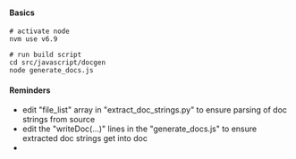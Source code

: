 #### Basics

```
# activate node
nvm use v6.9

# run build script
cd src/javascript/docgen
node generate_docs.js
```

#### Reminders

* edit "file_list" array in "extract_doc_strings.py" to ensure parsing of doc strings from source
* edit the "writeDoc(...)" lines in the "generate_docs.js" to ensure extracted doc strings get into doc
* 

